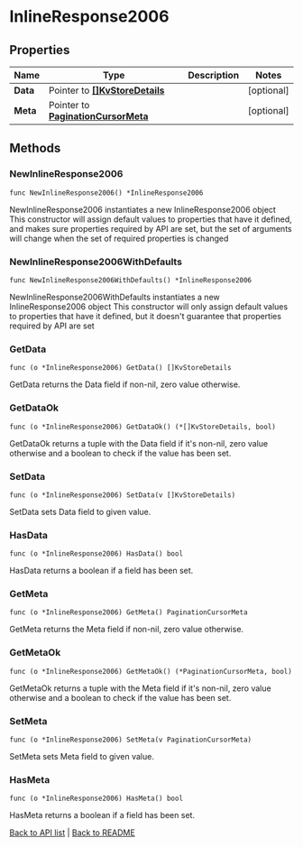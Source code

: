 # InlineResponse2006

## Properties

Name | Type | Description | Notes
------------ | ------------- | ------------- | -------------
**Data** | Pointer to [**[]KvStoreDetails**](KvStoreDetails.md) |  | [optional] 
**Meta** | Pointer to [**PaginationCursorMeta**](PaginationCursorMeta.md) |  | [optional] 

## Methods

### NewInlineResponse2006

`func NewInlineResponse2006() *InlineResponse2006`

NewInlineResponse2006 instantiates a new InlineResponse2006 object
This constructor will assign default values to properties that have it defined,
and makes sure properties required by API are set, but the set of arguments
will change when the set of required properties is changed

### NewInlineResponse2006WithDefaults

`func NewInlineResponse2006WithDefaults() *InlineResponse2006`

NewInlineResponse2006WithDefaults instantiates a new InlineResponse2006 object
This constructor will only assign default values to properties that have it defined,
but it doesn't guarantee that properties required by API are set

### GetData

`func (o *InlineResponse2006) GetData() []KvStoreDetails`

GetData returns the Data field if non-nil, zero value otherwise.

### GetDataOk

`func (o *InlineResponse2006) GetDataOk() (*[]KvStoreDetails, bool)`

GetDataOk returns a tuple with the Data field if it's non-nil, zero value otherwise
and a boolean to check if the value has been set.

### SetData

`func (o *InlineResponse2006) SetData(v []KvStoreDetails)`

SetData sets Data field to given value.

### HasData

`func (o *InlineResponse2006) HasData() bool`

HasData returns a boolean if a field has been set.

### GetMeta

`func (o *InlineResponse2006) GetMeta() PaginationCursorMeta`

GetMeta returns the Meta field if non-nil, zero value otherwise.

### GetMetaOk

`func (o *InlineResponse2006) GetMetaOk() (*PaginationCursorMeta, bool)`

GetMetaOk returns a tuple with the Meta field if it's non-nil, zero value otherwise
and a boolean to check if the value has been set.

### SetMeta

`func (o *InlineResponse2006) SetMeta(v PaginationCursorMeta)`

SetMeta sets Meta field to given value.

### HasMeta

`func (o *InlineResponse2006) HasMeta() bool`

HasMeta returns a boolean if a field has been set.


[Back to API list](../README.md#documentation-for-api-endpoints) | [Back to README](../README.md)



